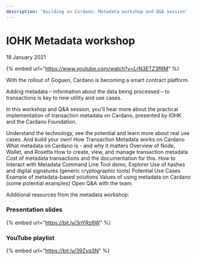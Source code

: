 ```yaml
---
description: 'Building on Cardano: Metadata workshop and Q&A session'
---
```


# IOHK Metadata workshop

18 January 2021

{% embed url="https://www.youtube.com/watch?v=LrN3ETZ3fRM" %}

With the rollout of Goguen, Cardano is becoming a smart contract platform. 

Adding metadata – information about the data being processed – to transactions is key to new utility and use cases.

 In this workshop and Q&A session, you'll hear more about the practical implementation of transaction metadata on Cardano, presented by IOHK and the Cardano Foundation. 

Understand the technology, see the potential and learn more about real use cases. And build your own! How Transaction Metadata works on Cardano What metadata on Cardano is - and why it matters Overview of Node, Wallet, and Rosetta How to create, view, and manage transaction metadata Cost of metadata transactions and the documentation for this. How to Interact with Metadata Command Line Tool demo, Explorer Use of hashes and digital signatures \(generic cryptographic tools\) Potential Use Cases Example of metadata-based solutions Values of using metadata on Cardano \(some potential examples\) Open Q&A with the team.

Additional resources from the metadata workshop: 

### Presentation slides

{% embed url="https://bit.ly/3nYRz6W​" %}



### YouTube playlist

{% embed url="https://bit.ly/39Zvq3N​" %}






